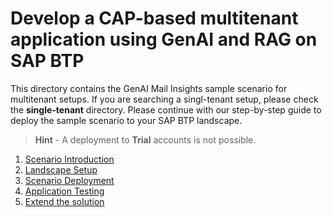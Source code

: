 # Develop a CAP-based multitenant application using GenAI and RAG on SAP BTP

This directory contains the GenAI Mail Insights sample scenario for multitenant setups. If you are searching a singl-tenant setup, please check the **single-tenant** directory. Please continue with our step-by-step guide to deploy the sample scenario to your SAP BTP landscape. 

> **Hint** - A deployment to **Trial** accounts is not possible. 

1. [Scenario Introduction](../docs/tutorial/1-intro/README.md)
2. [Landscape Setup](../docs/tutorial/2-setup/README.md)
3. [Scenario Deployment](../docs/tutorial/3-deploy/README.md)
4. [Application Testing](../docs/tutorial/4-test/README.md)
5. [Extend the solution](../docs/tutorial/5-extend/README.md)
